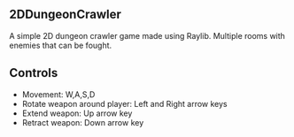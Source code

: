## 2DDungeonCrawler
A simple 2D dungeon crawler game made using Raylib.
Multiple rooms with enemies that can be fought.

## Controls
- Movement: W,A,S,D
- Rotate weapon around player: Left and Right arrow keys
- Extend weapon: Up arrow key
- Retract weapon: Down arrow key
